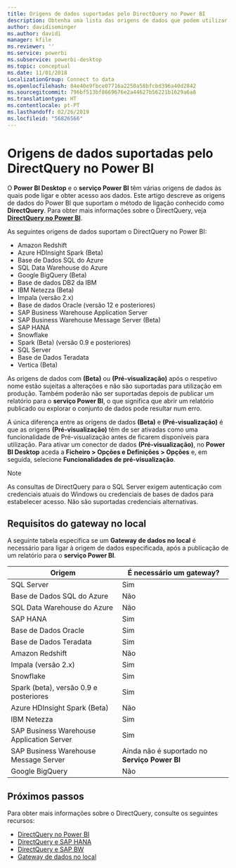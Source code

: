 ```yaml
---
title: Origens de dados suportadas pelo DirectQuery no Power BI
description: Obtenha uma lista das origens de dados que podem utilizar o DirectQuery.
author: davidiseminger
ms.author: davidi
manager: kfile
ms.reviewer: ''
ms.service: powerbi
ms.subservice: powerbi-desktop
ms.topic: conceptual
ms.date: 11/01/2018
LocalizationGroup: Connect to data
ms.openlocfilehash: 84e40e9fbce07716a2250a58bfcbd396a40d2842
ms.sourcegitcommit: 796bf513bf8669676e2a44627b56221b1629a6a8
ms.translationtype: HT
ms.contentlocale: pt-PT
ms.lasthandoff: 02/26/2019
ms.locfileid: "56826566"
---
```

# <a name="data-sources-supported-by-directquery-in-power-bi"></a>Origens de dados suportadas pelo DirectQuery no Power BI

O **Power BI Desktop** e o **serviço Power BI** têm várias origens de dados às quais pode ligar e obter acesso aos dados. Este artigo descreve as origens de dados do Power BI que suportam o método de ligação conhecido como **DirectQuery**. Para obter mais informações sobre o DirectQuery, veja [**DirectQuery no Power BI**](desktop-directquery-about.md).

As seguintes origens de dados suportam o DirectQuery no Power BI:

* Amazon Redshift
* Azure HDInsight Spark (Beta)
* Base de Dados SQL do Azure
* SQL Data Warehouse do Azure
* Google BigQuery (Beta)
* Base de dados DB2 da IBM
* IBM Netezza (Beta)
* Impala (versão 2.x)
* Base de dados Oracle (versão 12 e posteriores)
* SAP Business Warehouse Application Server
* SAP Business Warehouse Message Server (Beta)
* SAP HANA
* Snowflake
* Spark (Beta) (versão 0.9 e posteriores)
* SQL Server
* Base de Dados Teradata
* Vertica (Beta)

As origens de dados com **(Beta)** ou **(Pré-visualização)** após o respetivo nome estão sujeitas a alterações e não são suportadas para utilização em produção. Também poderão não ser suportadas depois de publicar um relatório para o **serviço Power BI**, o que significa que abrir um relatório publicado ou explorar o conjunto de dados pode resultar num erro.

A única diferença entre as origens de dados **(Beta)** e **(Pré-visualização)** é que as origens **(Pré-visualização)** têm de ser ativadas como uma funcionalidade de Pré-visualização antes de ficarem disponíveis para utilização. Para ativar um conector de dados **(Pré-visualização)**, no **Power BI Desktop** aceda a **Ficheiro > Opções e Definições > Opções** e, em seguida, selecione **Funcionalidades de pré-visualização**.

> [!NOTE]
> As consultas de DirectQuery para o SQL Server exigem autenticação com credenciais atuais do Windows ou credenciais de bases de dados para estabelecer acesso. Não são suportadas credenciais alternativas.
>

## <a name="on-premises-gateway-requirements"></a>Requisitos do gateway no local
A seguinte tabela especifica se um **Gateway de dados no local** é necessário para ligar à origem de dados especificada, após a publicação de um relatório para o **serviço Power BI**.

| Origem | É necessário um gateway? |
| --- | --- |
| SQL Server |Sim |
| Base de Dados SQL do Azure |Não |
| SQL Data Warehouse do Azure |Não |
| SAP HANA |Sim |
| Base de Dados Oracle |Sim |
| Base de Dados Teradata |Sim |
| Amazon Redshift |Não |
| Impala (versão 2.x) |Sim |
| Snowflake |Sim |
| Spark (beta), versão 0.9 e posteriores |Sim |
| Azure HDInsight Spark (Beta) |Não |
| IBM Netezza |Sim |
| SAP Business Warehouse Application Server |Sim |
| SAP Business Warehouse Message Server |Ainda não é suportado no **Serviço Power BI** |
| Google BigQuery |Não |


## <a name="next-steps"></a>Próximos passos
Para obter mais informações sobre o DirectQuery, consulte os seguintes recursos:

* [DirectQuery no Power BI](desktop-directquery-about.md)
* [DirectQuery e SAP HANA](desktop-directquery-sap-hana.md)
* [DirectQuery e SAP BW](desktop-directquery-sap-bw.md)
* [Gateway de dados no local](service-gateway-onprem.md)

